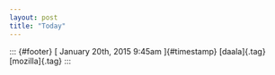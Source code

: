 ```yaml
---
layout: post
title: "Today"
---
```



::: {#footer}
[ January 20th, 2015 9:45am ]{#timestamp} [daala]{.tag} [mozilla]{.tag}
:::
